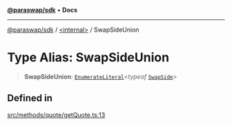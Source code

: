 [**@paraswap/sdk**](../../README.md) • **Docs**

***

[@paraswap/sdk](../../globals.md) / [\<internal\>](../README.md) / SwapSideUnion

# Type Alias: SwapSideUnion

> **SwapSideUnion**: [`EnumerateLiteral`](EnumerateLiteral.md)\<*typeof* [`SwapSide`](../../enumerations/SwapSide.md)\>

## Defined in

[src/methods/quote/getQuote.ts:13](https://github.com/paraswap/paraswap-sdk/blob/master/src/methods/quote/getQuote.ts#L13)
